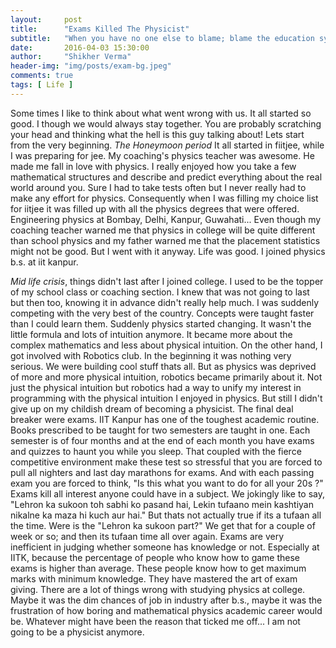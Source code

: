 ```yaml
---
layout:     post
title:      "Exams Killed The Physicist"
subtitle:   "When you have no one else to blame; blame the education system itself."
date:       2016-04-03 15:30:00
author:     "Shikher Verma"
header-img: "img/posts/exam-bg.jpeg"
comments: true
tags: [ Life ]
---
```

Some times I like to think about what went wrong with us. It all started so good. I though we would always stay together. You are probably scratching your head and thinking what the hell is this guy talking about! Lets start from the very beginning.
*The Honeymoon period* It all started in fiitjee, while I was preparing for jee. My coaching's physics teacher was awesome. He made me fall in love with physics. I really enjoyed how you take a few mathematical structures and describe and predict everything about the real world around you. Sure I had to take tests often but I never really had to make any effort for physics. Consequently when I was filling my choice list for iitjee it was filled up with all the physics degrees that were offered. Engineering physics at Bombay, Delhi, Kanpur, Guwahati...
Even though my coaching teacher warned me that physics in college will be quite different than school physics and my father warned me that the placement statistics might not be good. But I went with it anyway.
Life was good. I joined physics b.s. at iit kanpur.

*Mid life crisis*, things didn't last after I joined college. I used to be the topper of my school class or coaching section. I knew that was not going to last but then too, knowing it in advance didn't really help much. I was suddenly competing with the very best of the country. Concepts were taught faster than I could learn them. Suddenly physics started changing. It wasn't the little formula and lots of intuition anymore. It became more about the complex mathematics and less about physical intuition. On the other hand, I got involved with Robotics club. In the beginning it was nothing very serious. We were building cool stuff thats all. But as physics was deprived of more and more physical intuition, robotics became primarily about it. Not just the physical intuition but robotics had a way to unify my interest in programming with the physical intuition I enjoyed in physics. But still I didn't give up on my childish dream of becoming a physicist. The final deal breaker were exams. IIT Kanpur has one of the toughest academic routine. Books prescribed to be taught for two semesters are taught in one. Each semester is of four months and at the end of each month you have exams and quizzes to haunt you while you sleep. That coupled with the fierce competitive environment make these test so stressful that you are forced to pull all nighters and last day marathons for exams. And with each passing exam you are forced to think, "Is this what you want to do for all your 20s ?"  
Exams kill all interest anyone could have in a subject. We jokingly like to say, "Lehron ka sukoon toh sabhi ko pasand hai, Lekin tufaano mein kashtiyan nikalne ka maza hi kuch aur hai."
But thats not actually true if its a tufaan all the time. Were is the "Lehron ka sukoon part?" We get that for a couple of week or so; and then its tufaan time all over again. Exams are very inefficient in judging whether someone has knowledge or not. Especially at IITK, because the percentage of people who know how to game these exams is higher than average. These people know how to get maximum marks with minimum knowledge. They have mastered the art of exam giving. There are a lot of things wrong with studying physics at college. Maybe it was the dim chances of job in industry after b.s., maybe it was the frustration of how boring and mathematical physics academic career would be. Whatever might have been the reason that ticked me off... I am not going to be a physicist anymore.